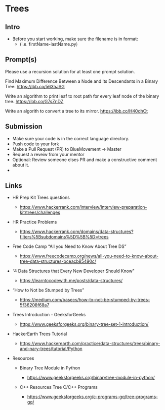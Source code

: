 # Trees

## Intro

- Before you start working, make sure the filename is in format:
  - (i.e. firstName-lastName.py)

## Prompt(s)
Please use a recursion solution for at least one prompt solution.

Find Maximum Difference Between a Node and its Descendants in a Binary Tree.
https://ibb.co/563hJSG

Write an algorithm to print leaf to root path for every leaf node of the binary tree.
https://ibb.co/G7sZnDZ

Write an algorith to convert a tree to its mirror.
https://ibb.co/H40dhCt

## Submission

- Make sure your code is in the correct language directory.
- Push code to your fork
- Make a Pull Request (PR) to BlueMovement -> Master
- Request a reveiw from your mentor
- Optional: Review someone elses PR and make a constructive comment about it.
-

## Links

  - HR Prep Kit Trees questions
    - https://www.hackerrank.com/interview/interview-preparation-kit/trees/challenges

  - HR Practice Problems
    - https://www.hackerrank.com/domains/data-structures?filters%5Bsubdomains%5D%5B%5D=trees

  - Free Code Camp “All you Need to Know About Tree DS”
    - https://www.freecodecamp.org/news/all-you-need-to-know-about-tree-data-structures-bceacb85490c/


  - “4 Data Structures that Every New Developer Should Know"
    - https://learntocodewith.me/posts/data-structures/


  - “How to Not be Stumped by Trees”
    - https://medium.com/basecs/how-to-not-be-stumped-by-trees-5f36208f68a7


  - Trees Introduction - GeeksforGeeks
    - https://www.geeksforgeeks.org/binary-tree-set-1-introduction/


  - HackerEarth Trees Tutorial
    - https://www.hackerearth.com/practice/data-structures/trees/binary-and-nary-trees/tutorial/Python


   - Resources
      - Binary Tree Module in Python
        - https://www.geeksforgeeks.org/binarytree-module-in-python/

      - C++ Resources Tree C/C++ Programs
        - https://www.geeksforgeeks.org/c-programs-gq/tree-programs-gq/
